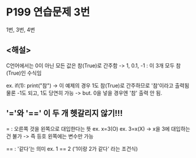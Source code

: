 # P199 연습문제 3번

1번, 3번, 4번

## <해설>
C언어에서는 0이 아닌 모든 값은 참(True)로 간주함
-> 1, 0.1, -1 : 이 3개 모두 참(True)인 수식임

ex. if(1):
        print("참")
-> 이 예제의 경우 1도 참(True)로 간주하므로 '참'이라고 출력됨
물론 -1도 되고, 1도 당연히 가능
-> but. 0을 넣을 경우엔 '참' 출력 안 됨.


## '='와 '==' 이 두 개 헷갈리지 않기!!!

= : 오른쪽 것을 왼쪽으로 대입한다는 뜻
ex. x=3(O)
ex. 3=x(X)
-> x을 3에 대입하는 건 불가
-> 즉 등호 왼쪽에는 변수만 가능

== : '같다'는 의미
ex. 1 == 2 ('1이랑 2가 같다' 라는 조건식)
